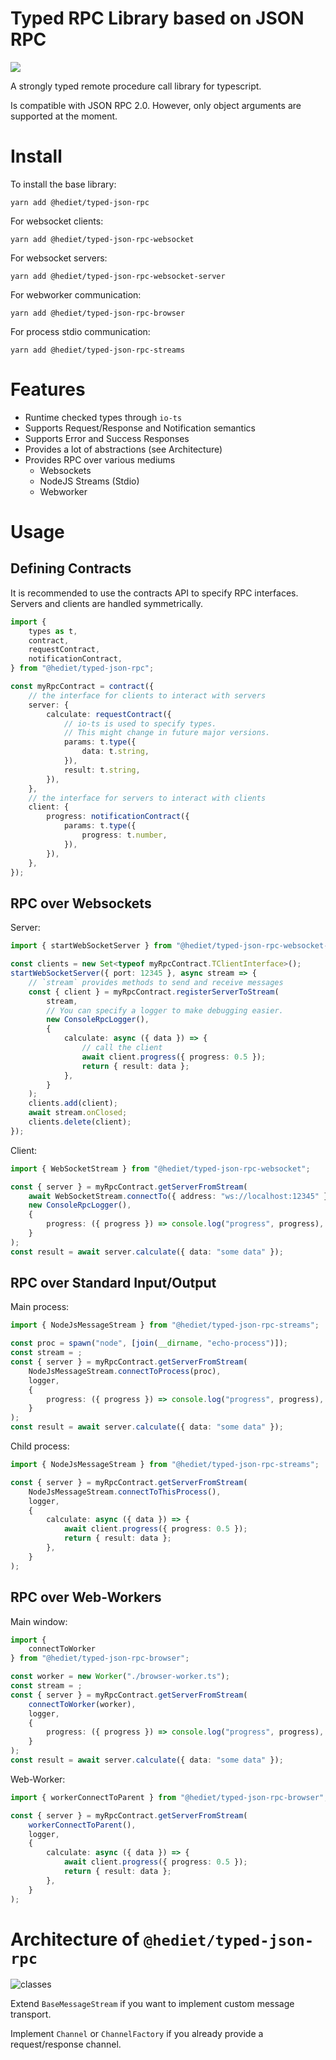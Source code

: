 # Typed RPC Library based on JSON RPC

[![](https://img.shields.io/twitter/follow/hediet_dev.svg?style=social)](https://twitter.com/intent/follow?screen_name=hediet_dev)

A strongly typed remote procedure call library for typescript.

Is compatible with JSON RPC 2.0. However, only object arguments are supported at the moment.

# Install

To install the base library:

```
yarn add @hediet/typed-json-rpc
```

For websocket clients:

```
yarn add @hediet/typed-json-rpc-websocket
```

For websocket servers:

```
yarn add @hediet/typed-json-rpc-websocket-server
```

For webworker communication:

```
yarn add @hediet/typed-json-rpc-browser
```

For process stdio communication:

```
yarn add @hediet/typed-json-rpc-streams
```

# Features

-   Runtime checked types through `io-ts`
-   Supports Request/Response and Notification semantics
-   Supports Error and Success Responses
-   Provides a lot of abstractions (see Architecture)
-   Provides RPC over various mediums
    -   Websockets
    -   NodeJS Streams (Stdio)
    -   Webworker

# Usage

## Defining Contracts

It is recommended to use the contracts API to specify RPC interfaces.
Servers and clients are handled symmetrically.

```ts
import {
	types as t,
	contract,
	requestContract,
	notificationContract,
} from "@hediet/typed-json-rpc";

const myRpcContract = contract({
	// the interface for clients to interact with servers
	server: {
		calculate: requestContract({
			// io-ts is used to specify types.
			// This might change in future major versions.
			params: t.type({
				data: t.string,
			}),
			result: t.string,
		}),
	},
	// the interface for servers to interact with clients
	client: {
		progress: notificationContract({
			params: t.type({
				progress: t.number,
			}),
		}),
	},
});
```

## RPC over Websockets

Server:

```ts
import { startWebSocketServer } from "@hediet/typed-json-rpc-websocket-server";

const clients = new Set<typeof myRpcContract.TClientInterface>();
startWebSocketServer({ port: 12345 }, async stream => {
	// `stream` provides methods to send and receive messages
	const { client } = myRpcContract.registerServerToStream(
		stream,
		// You can specify a logger to make debugging easier.
		new ConsoleRpcLogger(),
		{
			calculate: async ({ data }) => {
				// call the client
				await client.progress({ progress: 0.5 });
				return { result: data };
			},
		}
	);
	clients.add(client);
	await stream.onClosed;
	clients.delete(client);
});
```

Client:

```ts
import { WebSocketStream } from "@hediet/typed-json-rpc-websocket";

const { server } = myRpcContract.getServerFromStream(
	await WebSocketStream.connectTo({ address: "ws://localhost:12345" }),
	new ConsoleRpcLogger(),
	{
		progress: ({ progress }) => console.log("progress", progress),
	}
);
const result = await server.calculate({ data: "some data" });
```

## RPC over Standard Input/Output

Main process:

```ts
import { NodeJsMessageStream } from "@hediet/typed-json-rpc-streams";

const proc = spawn("node", [join(__dirname, "echo-process")]);
const stream = ;
const { server } = myRpcContract.getServerFromStream(
	NodeJsMessageStream.connectToProcess(proc),
	logger,
	{
		progress: ({ progress }) => console.log("progress", progress),
	}
);
const result = await server.calculate({ data: "some data" });
```

Child process:

```ts
import { NodeJsMessageStream } from "@hediet/typed-json-rpc-streams";

const { server } = myRpcContract.getServerFromStream(
	NodeJsMessageStream.connectToThisProcess(),
	logger,
	{
		calculate: async ({ data }) => {
			await client.progress({ progress: 0.5 });
			return { result: data };
		},
	}
);
```

## RPC over Web-Workers

Main window:

```ts
import {
	connectToWorker
} from "@hediet/typed-json-rpc-browser";

const worker = new Worker("./browser-worker.ts");
const stream = ;
const { server } = myRpcContract.getServerFromStream(
	connectToWorker(worker),
	logger,
	{
		progress: ({ progress }) => console.log("progress", progress),
	}
);
const result = await server.calculate({ data: "some data" });
```

Web-Worker:

```ts
import { workerConnectToParent } from "@hediet/typed-json-rpc-browser";

const { server } = myRpcContract.getServerFromStream(
	workerConnectToParent(),
	logger,
	{
		calculate: async ({ data }) => {
			await client.progress({ progress: 0.5 });
			return { result: data };
		},
	}
);
```

# Architecture of `@hediet/typed-json-rpc`

![classes](docs/exported/main/Main.png)

Extend `BaseMessageStream` if you want to implement custom message transport.

Implement `Channel` or `ChannelFactory` if you already provide a request/response channel.
